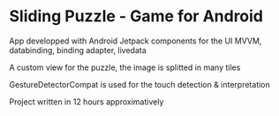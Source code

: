 # Sliding Puzzle - Game for Android

App developped with Android Jetpack components for the UI 
MVVM, databinding, binding adapter, livedata 

A custom view for the puzzle, the image is splitted in many tiles 

GestureDetectorCompat is used for the touch detection & interpretation 

Project written in 12 hours approximatively

